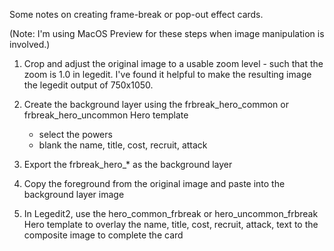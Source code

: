 Some notes on creating frame-break or pop-out effect cards.

(Note: I'm using MacOS Preview for these steps when image manipulation
is involved.)

1. Crop and adjust the original image to a usable zoom level - such
   that the zoom is 1.0 in legedit.  I've found it helpful to make the
   resulting image the legedit output of 750x1050.

2. Create the background layer using the frbreak_hero_common or
   frbreak_hero_uncommon Hero template
   * select the powers
   * blank the name, title, cost, recruit, attack

3. Export the frbreak_hero_* as the background layer

4. Copy the foreground from the original image and paste into the
   background layer image

5. In Legedit2, use the hero_common_frbreak or hero_uncommon_frbreak
   Hero template to overlay the name, title, cost, recruit, attack,
   text to the composite image to complete the card
